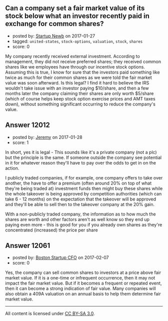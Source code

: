 ## Can a company set a fair market value of its stock below what an investor recently paid in exchange for common shares?

- posted by: [Startup Newb](https://stackexchange.com/users/9493622/startup-newb) on 2017-01-27
- tagged: `united-states`, `stock-options`, `valuation`, `stock`, `shares`
- score: 0

My company recently received external investment. According to management, they did not receive preferred shares; they received common shares like we employees have through our incentive stock options. Assuming this is true, I know for sure that the investors paid something like twice as much for their common shares as we were told the fair market value was soon afterward. Is this legal? I find it hard to believe the IRS wouldn't take issue with an investor paying $10/share, and then a few months later the company claiming their shares are only worth $5/share (which of course helps keep stock option exercise prices and AMT taxes down), without something significant occurring to reduce the company's value.


## Answer 12012

- posted by: [Jeremy](https://stackexchange.com/users/8704241/jeremy) on 2017-01-28
- score: 1

In short, yes it is legal - This sounds like it's a private company (not a plc) but the principle is the same. If someone outside the company see potential in it for whatever reason they'll have to pay over the odds to get in on the action.

I publicly traded companies, if for example, one company offers to take over another, the have to offer a premium (often around 20% on top of what they're being traded at) investment funds then might buy these shares while the whole takeover is being approved by competition authorities (which can take 6 - 12 months) on the expectation that the takeover will be approved and they'll be able to sell then to the takeover company at the 20% gain.

With a non-publicly traded company, the information as to how much the shares are worth and other factors aren't as well know so they end up paying even more - this is good for you if you already own shares as they're concentrated (increased) the price per share


## Answer 12061

- posted by: [Boston Startup CFO](https://stackexchange.com/users/9992633/boston-startup-cfo) on 2017-02-07
- score: 0

Yes, the company can sell common shares to investors at a price above fair market value.  If it is a one-time or infrequent occurrence, then it may not impact the fair market value.  But if it becomes a frequent or repeated event, then it can become a strong indication of fair value.  Many companies will also obtain a 409A valuation on an annual basis to help them determine fair market value.



---

All content is licensed under [CC BY-SA 3.0](https://creativecommons.org/licenses/by-sa/3.0/).
